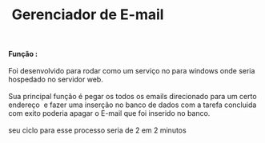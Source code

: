 ﻿<h1><strong>&nbsp;Gerenciador de E-mail&nbsp;<br /><br /></strong></h1>
<p><strong>Fun&ccedil;&atilde;o :</strong><br />
 <br />Foi desenvolvido para rodar como um servi&ccedil;o no para windows onde seria hospedado no servidor web.<br /><br />Sua principal fun&ccedil;&atilde;o &eacute; pegar os todos os emails direcionado para um certo endere&ccedil;o&nbsp; e fazer uma inser&ccedil;&atilde;o no banco de dados com a tarefa concluida com exito poderia apagar o E-mail que foi inserido no banco.<br /><br />seu ciclo para esse processo seria de 2 em 2 minutos&nbsp;</p>
